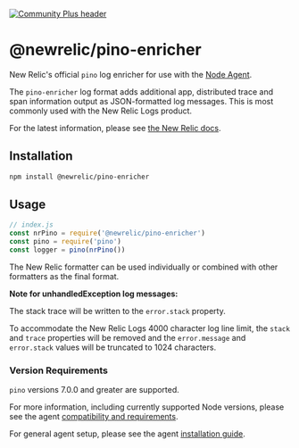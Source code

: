 [![Community Plus header](https://github.com/newrelic/opensource-website/raw/master/src/images/categories/Community_Plus.png)](https://opensource.newrelic.com/oss-category/#community-plus)

# @newrelic/pino-enricher

New Relic's official `pino` log enricher for use with the
[Node Agent](https://github.com/newrelic/node-newrelic).

The `pino-enricher` log format adds additional app, distributed trace and span information output as JSON-formatted log messages. This is most commonly used with the New Relic Logs product.

For the latest information, please see [the New Relic docs](https://docs.newrelic.com/docs/logs/new-relic-logs/enable-logs-context/enable-logs-context-apm-agents).

## Installation

```bash
npm install @newrelic/pino-enricher
```

## Usage

```js
// index.js
const nrPino = require('@newrelic/pino-enricher')
const pino = require('pino')
const logger = pino(nrPino())
```

The New Relic formatter can be used individually or combined with other
formatters as the final format.

**Note for unhandledException log messages:**

The stack trace will be written to the `error.stack` property.

To accommodate the New Relic Logs 4000 character log line limit, the `stack` and `trace` properties will be removed and the `error.message` and `error.stack` values will be truncated to 1024 characters.

### Version Requirements

`pino` versions 7.0.0 and greater are supported.

For more information, including currently supported Node versions, please see the agent [compatibility and requirements](https://docs.newrelic.com/docs/agents/nodejs-agent/getting-started/compatibility-requirements-nodejs-agent).

For general agent setup, please see the agent [installation guide](https://docs.newrelic.com/docs/agents/nodejs-agent/installation-configuration/install-nodejs-agent).

